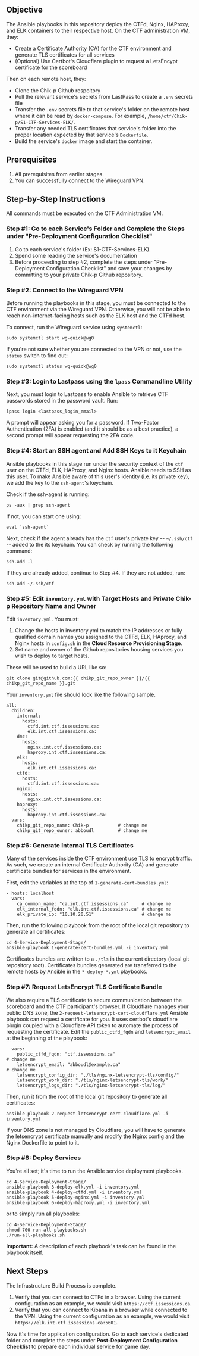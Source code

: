 ## Objective
The Ansible playbooks in this repository deploy the CTFd, Nginx, HAProxy, and ELK containers to their respective host. On the CTF administration VM, they:
- Create a Certificate Authority (CA) for the CTF environment and generate TLS certificates for all services
- (Optional) Use Certbot's Cloudflare plugin to request a LetsEncypt certificate for the scoreboard

Then on each remote host, they:
- Clone the Chik-p Github respoitory
- Pull the relevant service's secrets from LastPass to create a `.env` secrets file
- Transfer the `.env` secrets file to that service's folder on the remote host where it can be read by `docker-compose`. For example, `/home/ctf/Chik-p/S1-CTF-Services-ELK/`.
- Transfer any needed TLS certificates that service's folder into the proper location expected by that service's `Dockerfile`.
- Build the service's `docker` image and start the container.

## Prerequisites
1. All prerequisites from earlier stages.
2. You can successfully connect to the Wireguard VPN.

## Step-by-Step Instructions 

All commands must be executed on the CTF Administration VM.

### Step #1: Go to each Service's Folder and Complete the Steps under "Pre-Deployment Configuration Checklist"
1. Go to each service's folder (Ex: S1-CTF-Services-ELK).
2. Spend some reading the service's documentation
3. Before proceeding to step #2, complete the steps under "Pre-Deployment Configuration Checklist" and save your changes by committing to your private Chik-p Github repository.

### Step #2: Connect to the Wireguard VPN

Before running the playbooks in this stage, you must be connected to the CTF environment via the Wireguard VPN. Otherwise, you will not be able to reach non-internet-facing hosts such as the ELK host and the CTFd host.  

To connect, run the Wireguard service using `systemctl`:
```
sudo systemctl start wg-quick@wg0
```

If you're not sure whether you are connected to the VPN or not, use the `status` switch to find out:
```
sudo systemctl status wg-quick@wg0
```

### Step #3: Login to Lastpass using the `lpass` Commandline Utility 

Next, you must login to Lastpass to enable Ansible to retrieve CTF passwords stored in the password vault. Run:  

```
lpass login <lastpass_login_email>
```

A prompt will appear asking you for a password. If Two-Factor Authentication (2FA) is enabled (and it should be as a best practice), a second prompt will appear requesting the 2FA code.

### Step #4: Start an SSH agent and Add SSH Keys to it Keychain

Ansible playbooks in this stage run under the security context of the `ctf` user on the CTFd, ELK, HAProxy, and Nginx hosts. Ansible needs to SSH as this user. To make Ansible aware of this user's identity (i.e. its private key), we add the key to the `ssh-agent`'s keychain. 

Check if the ssh-agent is running:
```
ps -aux | grep ssh-agent
```

If not, you can start one using:
```
eval `ssh-agent`
```

Next, check if the agent already has the `ctf` user's private key -- `~/.ssh/ctf` -- added to the its keychain. You can check by running the following command:
```
ssh-add -l
```

If they are already added, continue to Step #4. If they are not added, run:

```
ssh-add ~/.ssh/ctf
```

### Step #5: Edit `inventory.yml` with Target Hosts and Private Chik-p Repository Name and Owner

Edit `inventory.yml`. You must:
1. Change the hosts in inventory.yml to match the IP addresses or fully qualified domain names you assigned to the CTFd, ELK, HAproxy, and Nginx hosts in `config.sh` in the **Cloud Resource Provisioning Stage**.
2. Set name and owner of the Github repositories housing services you wish to deploy to target hosts.

These will be used to build a URL like so:
```
git clone git@github.com:{{ chikp_git_repo_owner }}/{{ chikp_git_repo_name }}.git
``` 

Your `inventory.yml` file should look like the following sample.
```
all:
  children:
    internal:
      hosts:
        ctfd.int.ctf.issessions.ca: 
        elk.int.ctf.issessions.ca: 
    dmz:
      hosts:
        nginx.int.ctf.issessions.ca: 
        haproxy.int.ctf.issessions.ca: 
    elk:
      hosts:
        elk.int.ctf.issessions.ca:
    ctfd:
      hosts:
        ctfd.int.ctf.issessions.ca: 
    nginx:
      hosts:
        nginx.int.ctf.issessions.ca:
    haproxy:
      hosts:
        haproxy.int.ctf.issessions.ca:
  vars:
    chikp_git_repo_name: Chik-p           # change me
    chikp_git_repo_owner: abboudl         # change me

```

### Step #6: Generate Internal TLS Certificates

Many of the services inside the CTF environment use TLS to encrypt traffic. As such, we create an internal Certificate Authority (CA) and generate certificate bundles for services in the environment. 

First, edit the variables at the top of `1-generate-cert-bundles.yml`:
```
- hosts: localhost
  vars:
    ca_common_name: "ca.int.ctf.issessions.ca"     # change me
    elk_internal_fqdn: "elk.int.ctf.issessions.ca" # change me
    elk_private_ip: "10.10.20.51"                  # change me
```

Then, run the following playbook from the root of the local git repository to generate all certificates:
```
cd 4-Service-Deployment-Stage/
ansible-playbook 1-generate-cert-bundles.yml -i inventory.yml
```

Certificates bundles are written to a `./tls` in the current directory (local git repository root). Certificates bundles generated are transferred to the remote hosts by Ansible in the `*-deploy-*.yml` playbooks.
 
### Step #7: Request LetsEncrypt TLS Certificate Bundle

We also require a TLS certificate to secure communication between the scoreboard and the CTF participant's browser. If Cloudflare manages your public DNS zone, the `2-request-letsencrypt-cert-cloudflare.yml` Ansible playbook can request a certificate for you. It uses certbot's cloudflare plugin coupled with a Cloudflare API token to automate the process of requesting the certificate. Edit the `public_ctfd_fqdn` and `letsencrypt_email` at the beginning of the playbook:
```
  vars:
    public_ctfd_fqdn: "ctf.issessions.ca"                              # change me
    letsencrypt_email: "abboudl@example.ca"                            # change me
    letsencrypt_config_dir: "./tls/nginx-letsencrypt-tls/config/"
    letsencrypt_work_dir: "./tls/nginx-letsencrypt-tls/work/"
    letsencrypt_logs_dir: "./tls/nginx-letsencrypt-tls/log/"
```

Then, run it from the root of the local git repository to generate all certificates:
```
ansible-playbook 2-request-letsencrypt-cert-cloudflare.yml -i inventory.yml
```

If your DNS zone is not managed by Cloudflare, you will have to generate the letsencrypt certificate manually and modify the Nginx config and the Nginx Dockerfile to point to it.

### Step #8: Deploy Services

You're all set; it's time to run the Ansible service deployment playbooks.

```
cd 4-Service-Deployment-Stage/
ansible-playbook 3-deploy-elk.yml -i inventory.yml
ansible-playbook 4-deploy-ctfd.yml -i inventory.yml
ansible-playbook 5-deploy-nginx.yml -i inventory.yml
ansible-playbook 6-deploy-haproxy.yml -i inventory.yml
```

or to simply run all playbooks:
```
cd 4-Service-Deployment-Stage/
chmod 700 run-all-playbooks.sh
./run-all-playbooks.sh
```

**Important:** A description of each playbook's task can be found in the playbook itself.



## Next Steps

The Infrastructure Build Process is complete. 
1. Verify that you can connect to CTFd in a browser. Using the current configuration as an example, we would visit `https://ctf.issessions.ca`.
2. Verify that you can connect to Kibana in a browser while connected to the VPN. Using the current configuration as an example, we would visit `https://elk.int.ctf.issessions.ca:5601`.

Now it's time for application configuration. Go to each service's dedicated folder and complete the steps under **Post-Deployment Configuration Checklist** to prepare each individual service for game day.



